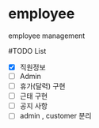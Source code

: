 # employee
employee management

#TODO List
- [x] 직원정보
- [ ] Admin 
- [ ] 휴가(달력) 구현
- [ ] 근태 구현
- [ ] 공지 사항
- [ ] admin , customer 분리
